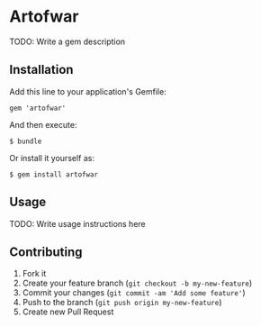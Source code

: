 # Artofwar

TODO: Write a gem description

## Installation

Add this line to your application's Gemfile:

    gem 'artofwar'

And then execute:

    $ bundle

Or install it yourself as:

    $ gem install artofwar

## Usage

TODO: Write usage instructions here

## Contributing

1. Fork it
2. Create your feature branch (`git checkout -b my-new-feature`)
3. Commit your changes (`git commit -am 'Add some feature'`)
4. Push to the branch (`git push origin my-new-feature`)
5. Create new Pull Request
